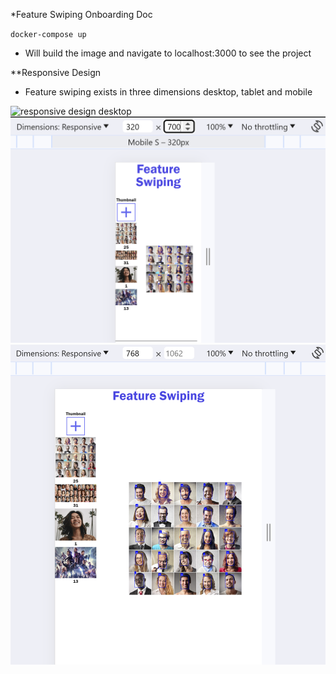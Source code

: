 *Feature Swiping Onboarding Doc



`docker-compose up` 
- Will build the image and navigate to localhost:3000 to see the project

**Responsive Design
- Feature swiping exists in three dimensions desktop, tablet and mobile

![responsive design desktop](./client/data/feature-swiping-desktop.PNG)
![responsive design tablet](./client/data/feature-swiping-mobile.PNG)
![responsive design mobile](./client/data/feature-swiping-tablet.PNG)